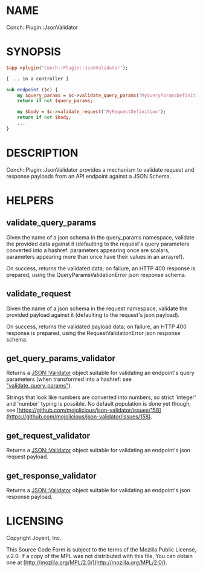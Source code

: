 # NAME

Conch::Plugin::JsonValidator

# SYNOPSIS

```perl
$app->plugin('Conch::Plugin::JsonValidator');

[ ... in a controller ]

sub endpoint ($c) {
    my $query_params = $c->validate_query_params('MyQueryParamsDefinition');
    return if not $query_params;

    my $body = $c->validate_request('MyRequestDefinition');
    return if not $body;
    ...
}
```

# DESCRIPTION

Conch::Plugin::JsonValidator provides a mechanism to validate request and response payloads
from an API endpoint against a JSON Schema.

# HELPERS

## validate\_query\_params

Given the name of a json schema in the query\_params namespace, validate the provided data
against it (defaulting to the request's query parameters converted into a hashref: parameters
appearing once are scalars, parameters appearing more than once have their values in an
arrayref).

On success, returns the validated data; on failure, an HTTP 400 response is prepared, using the
QueryParamsValidationError json response schema.

## validate\_request

Given the name of a json schema in the request namespace, validate the provided payload against
it (defaulting to the request's json payload).

On success, returns the validated payload data; on failure, an HTTP 400 response is prepared,
using the RequestValidationError json response schema.

## get\_query\_params\_validator

Returns a [JSON::Validator](https://metacpan.org/pod/JSON::Validator) object suitable for validating an endpoint's query parameters
(when transformed into a hashref: see ["validate\_query\_params"](#validate_query_params)).

Strings that look like numbers are converted into numbers, so strict 'integer' and 'number'
typing is possible.  No default population is done yet though; see
[https://github.com/mojolicious/json-validator/issues/158](https://github.com/mojolicious/json-validator/issues/158).

## get\_request\_validator

Returns a [JSON::Validator](https://metacpan.org/pod/JSON::Validator) object suitable for validating an endpoint's json request payload.

## get\_response\_validator

Returns a [JSON::Validator](https://metacpan.org/pod/JSON::Validator) object suitable for validating an endpoint's json response payload.

# LICENSING

Copyright Joyent, Inc.

This Source Code Form is subject to the terms of the Mozilla Public License,
v.2.0. If a copy of the MPL was not distributed with this file, You can obtain
one at [http://mozilla.org/MPL/2.0/](http://mozilla.org/MPL/2.0/).
